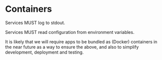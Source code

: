 Containers
==========

Services MUST log to stdout.

Services MUST read configuration from environment variables.

It is likely that we will require apps to be bundled as (Docker)
containers in the near future as a way to ensure the above, and also
to simplify development, deployment and testing.
